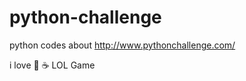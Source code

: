 # python-challenge
python codes about http://www.pythonchallenge.com/

i love :pizza: :coffee: LOL Game
